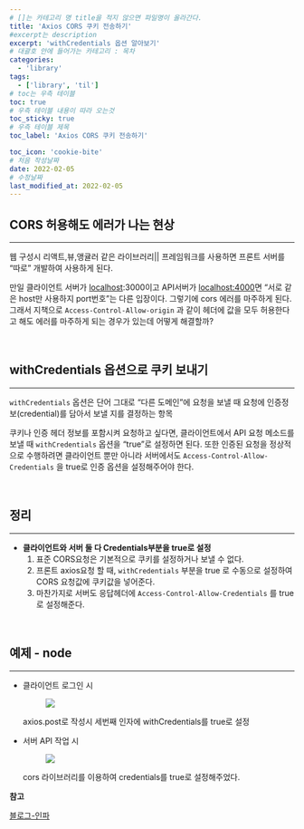```yaml
---
# []는 카테고리 명 title을 적지 않으면 파일명이 올라간다.
title: 'Axios CORS 쿠키 전송하기'
#excerpt는 description
excerpt: 'withCredentials 옵션 알아보기'
# 대괄호 안에 들어가는 카테고리 : 목차
categories:
  - 'library'
tags:
  - ['library', 'til']
# toc는 우측 테이블
toc: true
# 우측 테이블 내용이 따라 오는것
toc_sticky: true
# 우측 테이블 제목
toc_label: 'Axios CORS 쿠키 전송하기'

toc_icon: 'cookie-bite'
# 처음 작성날짜
date: 2022-02-05
# 수정날짜
last_modified_at: 2022-02-05
---
```


## CORS 허용해도 에러가 나는 현상

---

웹 구성시 리액트,뷰,앵귤러 같은 라이브러리|| 프레임워크를 사용하면 프론트 서버를 “따로” 개발하여 사용하게 된다.

만일 클라이언트 서버가 [localhost](http://localhost):3000이고 API서버가 [localhost:4000](http://localhost:4000)면 “서로 같은 host만 사용하지 port번호”는 다른 입장이다. 그렇기에 cors 에러를 마주하게 된다. 그래서 지책으로 `Access-Control-Allow-origin` 과 같이 헤더에 값을 모두 허용한다고 해도 에러를 마주하게 되는 경우가 있는데 어떻게 해결할까?

</br>

## withCredentials 옵션으로 쿠키 보내기

---

`withCredentials` 옵션은 단어 그대로 “다른 도메인”에 요청을 보낼 때 요청에 인증정보(credential)를 담아서 보낼 지를 결정하는 항목

쿠키나 인증 헤더 정보를 포함시켜 요청하고 싶다면, 클라이언트에서 API 요청 메소드를 보낼 때 `withCredentials` 옵션을 “true”로 설정하면 된다. 또한 인증된 요청을 정상적으로 수행하려면 클라이언트 뿐만 아니라 서버에서도 `Access-Control-Allow-Credentials` 을 true로 인증 옵션을 설정해주어야 한다.

<br/>

## 정리

---

- **클라이언트와 서버 둘 다 Credentials부분을 true로 설정**
  1. 표준 CORS요청은 기본적으로 쿠키를 설정하거나 보낼 수 없다.
  2. 프론트 axios요청 할 때, `withCredentials` 부분을 true 로 수동으로 설정하여 CORS 요청값에 쿠키값을 넣어준다.
  3. 마찬가지로 서버도 응답헤더에 `Access-Control-Allow-Credentials` 를 true로 설정해준다.

<br/>

## 예제 - node

---

- 클라이언트 로그인 시
    <figure>
      <img src="https://s3.us-west-2.amazonaws.com/secure.notion-static.com/4701b685-2fef-4ac6-8fe6-83767cf77a21/Untitled.png?X-Amz-Algorithm=AWS4-HMAC-SHA256&X-Amz-Content-Sha256=UNSIGNED-PAYLOAD&X-Amz-Credential=AKIAT73L2G45EIPT3X45%2F20230205%2Fus-west-2%2Fs3%2Faws4_request&X-Amz-Date=20230205T050958Z&X-Amz-Expires=86400&X-Amz-Signature=0e75df31a62c0673ce81350ef9ed1ed3bd76e3b115f71c26f02f8951506e0153&X-Amz-SignedHeaders=host&response-content-disposition=filename%3D%22Untitled.png%22&x-id=GetObject">
    </figure>
    axios.post로 작성시 세번째 인자에 withCredentials를 true로 설정

- 서버 API 작업 시
  <figure>
      <img src="https://s3.us-west-2.amazonaws.com/secure.notion-static.com/58572514-4b01-4bcf-a434-74403bf17d44/Untitled.png?X-Amz-Algorithm=AWS4-HMAC-SHA256&X-Amz-Content-Sha256=UNSIGNED-PAYLOAD&X-Amz-Credential=AKIAT73L2G45EIPT3X45%2F20230205%2Fus-west-2%2Fs3%2Faws4_request&X-Amz-Date=20230205T050846Z&X-Amz-Expires=86400&X-Amz-Signature=70446236b2b326752079cbedc3a8f7b8ddbe940405dae8d91dd7fb99a91cb5d3&X-Amz-SignedHeaders=host&response-content-disposition=filename%3D%22Untitled.png%22&x-id=GetObject">
    </figure>
  cors 라이브러리를 이용하여 credentials를 true로 설정해주었다.

**참고**

[블로그-인파](https://inpa.tistory.com/entry/AXIOS-%F0%9F%93%9A-CORS-%EC%BF%A0%ED%82%A4-%EC%A0%84%EC%86%A1withCredentials-%EC%98%B5%EC%85%98#:~:text=withCredentials%20%EC%98%B5%EC%85%98%EC%9D%80%20%EB%8B%A8%EC%96%B4%20%EA%B7%B8%EB%8C%80%EB%A1%9C,%EC%A7%80%EB%A5%BC%20%EA%B2%B0%EC%A0%95%ED%95%98%EB%8A%94%20%ED%95%AD%EB%AA%A9%EC%9D%B4%EB%8B%A4.)
